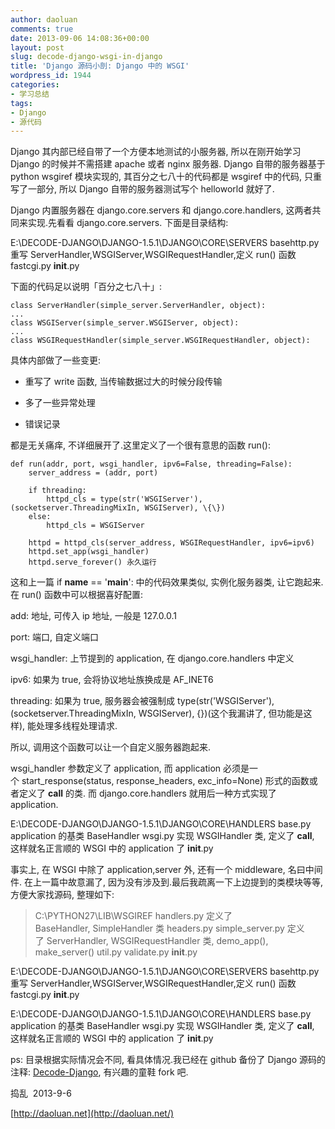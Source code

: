 ```yaml
---
author: daoluan
comments: true
date: 2013-09-06 14:08:36+00:00
layout: post
slug: decode-django-wsgi-in-django
title: 'Django 源码小剖: Django 中的 WSGI'
wordpress_id: 1944
categories:
- 学习总结
tags:
- Django
- 源代码
---
```


Django 其内部已经自带了一个方便本地测试的小服务器, 所以在刚开始学习 Django 的时候并不需搭建 apache 或者 nginx 服务器. Django 自带的服务器基于 python wsgiref 模块实现的, 其百分之七八十的代码都是 wsgiref 中的代码, 只重写了一部分, 所以 Django 自带的服务器测试写个 helloworld 就好了.

Django 内置服务器在 django.core.servers 和 django.core.handlers, 这两者共同来实现.先看看 django.core.servers. 下面是目录结构:

E:\DECODE-DJANGO\DJANGO-1.5.1\DJANGO\CORE\SERVERS
basehttp.py 重写 ServerHandler,WSGIServer,WSGIRequestHandler,定义 run() 函数
fastcgi.py
__init__.py

下面的代码足以说明「百分之七八十」:

    
    class ServerHandler(simple_server.ServerHandler, object):
    ...
    class WSGIServer(simple_server.WSGIServer, object):
    ...
    class WSGIRequestHandler(simple_server.WSGIRequestHandler, object):


具体内部做了一些变更:



	
  * 重写了 write 函数, 当传输数据过大的时候分段传输

	
  * 多了一些异常处理

	
  * 错误记录


都是无关痛痒, 不详细展开了.这里定义了一个很有意思的函数 run():

    
    def run(addr, port, wsgi_handler, ipv6=False, threading=False):
        server_address = (addr, port)
    
        if threading:
            httpd_cls = type(str('WSGIServer'), (socketserver.ThreadingMixIn, WSGIServer), \{\})
        else:
            httpd_cls = WSGIServer
    
        httpd = httpd_cls(server_address, WSGIRequestHandler, ipv6=ipv6)
        httpd.set_app(wsgi_handler)
        httpd.serve_forever() 永久运行


这和上一篇 if __name__ == '__main__': 中的代码效果类似, 实例化服务器类, 让它跑起来. 在 run() 函数中可以根据喜好配置:

add: 地址, 可传入 ip 地址, 一般是 127.0.0.1

port: 端口, 自定义端口

wsgi_handler: 上节提到的 application, 在 django.core.handlers 中定义

ipv6: 如果为 true, 会将协议地址族换成是 AF_INET6

threading: 如果为 true, 服务器会被强制成 type(str('WSGIServer'), (socketserver.ThreadingMixIn, WSGIServer), \{\})(这个我漏讲了, 但功能是这样), 能处理多线程处理请求.

所以, 调用这个函数可以让一个自定义服务器跑起来.

wsgi_handler 参数定义了 application, 而 application 必须是一个 start_response(status, response_headers, exc_info=None) 形式的函数或者定义了 __call__ 的类. 而 django.core.handlers 就用后一种方式实现了 application.

E:\DECODE-DJANGO\DJANGO-1.5.1\DJANGO\CORE\HANDLERS
base.py application 的基类 BaseHandler
wsgi.py 实现 WSGIHandler 类, 定义了 __call__, 这样就名正言顺的 WSGI 中的 application 了
__init__.py

事实上, 在 WSGI 中除了 application,server 外, 还有一个 middleware, 名曰中间件. 在上一篇中故意漏了, 因为没有涉及到.最后我疏离一下上边提到的类模块等等, 方便大家找源码, 整理如下:


> C:\PYTHON27\LIB\WSGIREF
handlers.py 定义了 BaseHandler, SimpleHandler 类
headers.py
simple_server.py 定义了 ServerHandler, WSGIRequestHandler 类, demo_app(), make_server()
util.py
validate.py
__init__.py

E:\DECODE-DJANGO\DJANGO-1.5.1\DJANGO\CORE\SERVERS
basehttp.py 重写 ServerHandler,WSGIServer,WSGIRequestHandler,定义 run() 函数
fastcgi.py
__init__.py

E:\DECODE-DJANGO\DJANGO-1.5.1\DJANGO\CORE\HANDLERS
base.py application 的基类 BaseHandler
wsgi.py 实现 WSGIHandler 类, 定义了 __call__, 这样就名正言顺的 WSGI 中的 application 了
__init__.py


ps: 目录根据实际情况会不同, 看具体情况.我已经在 github 备份了 Django 源码的注释: [Decode-Django](https://github.com/daoluan/Decode-Django), 有兴趣的童鞋 fork 吧.

捣乱  2013-9-6

[http://daoluan.net](http://daoluan.net/)
